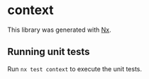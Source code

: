 # context

This library was generated with [Nx](https://nx.dev).

## Running unit tests

Run `nx test context` to execute the unit tests.
